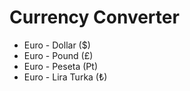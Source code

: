 # Currency Converter

* Euro - Dollar ($)
* Euro - Pound (£)
* Euro - Peseta (₧)
* Euro - Lira Turka (₺)
